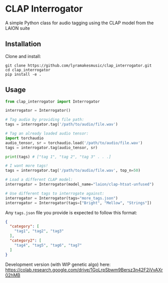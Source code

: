 # CLAP Interrogator

A simple Python class for audio tagging using the CLAP model from the LAION suite

## Installation

Clone and install:

```
git clone https://github.com/lyramakesmusic/clap_interrogator.git
cd clap_interrogator
pip install -e .
```

## Usage

```py
from clap_interrogator import Interrogator

interrogator = Interrogator()

# Tag audio by providing file path:
tags = interrogator.tag('/path/to/audio/file.wav')

# Tag an already loaded audio tensor:
import torchaudio
audio_tensor, sr = torchaudio.load('/path/to/audio/file.wav')
tags = interrogator.tag(audio_tensor, sr)

print(tags) # ["tag 1", "tag 2", "tag 3" . . .]

# I want more tags!
tags = interrogator.tag('/path/to/audio/file.wav', top_n=50)

# Load a different CLAP model:
interrogator = Interrogator(model_name="laion/clap-htsat-unfused")

# Use different tags to interrogate against:
interrogator = Interrogator(tags="more_tags.json")
interrogator = Interrogator(tags=["Bright", "Mellow", "Strings"])
```

Any `tags.json` file you provide is expected to follow this format:

```json
{
  "category": [
    "tag1", "tag2", "tag3"
  ],
  "category2": [
    "tag4", "tag5", "tag6", "tag7"
  ]
}
```

Development version (with WIP genetic algo) here: https://colab.research.google.com/drive/1GoLrpSbwm9Bersz3n42F2jVvAXr02hMB
